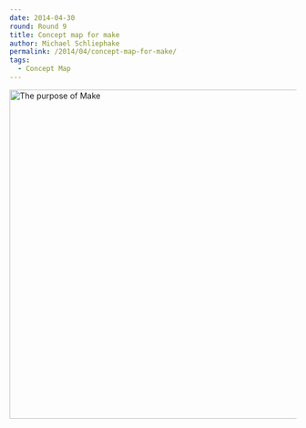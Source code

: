 ```yaml
---
date: 2014-04-30
round: Round 9
title: Concept map for make
author: Michael Schliephake
permalink: /2014/04/concept-map-for-make/
tags:
  - Concept Map
---
```

[<img class="alignnone size-full wp-image-6883" alt="The purpose of Make" src="/training-course/uploads/2014/04/The-purpose-of-Make.png" width="771" height="578" />][1]

 [1]: /training-course/uploads/2014/04/The-purpose-of-Make.png
